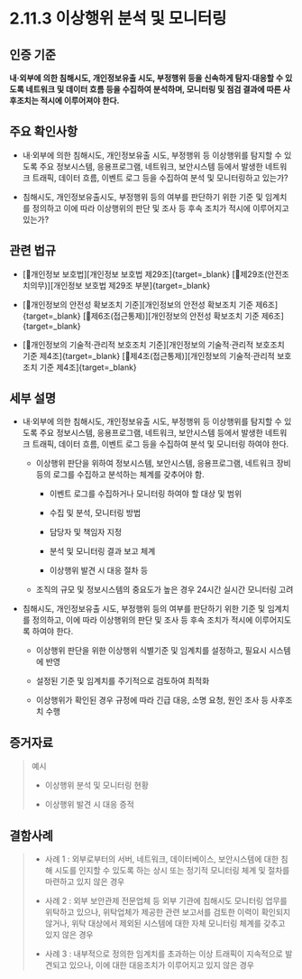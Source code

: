 # 2.11.3 이상행위 분석 및 모니터링

## 인증 기준

**내·외부에 의한 침해시도, 개인정보유출 시도, 부정행위 등을 신속하게 탐지·대응할 수 있도록 네트워크 및 데이터 흐름 등을 수집하여 분석하며, 모니터링 및 점검 결과에 따른 사후조치는 적시에 이루어져야 한다.**

## 주요 확인사항

- 내·외부에 의한 침해시도, 개인정보유출 시도, 부정행위 등 이상행위를 탐지할 수 있도록 주요 정보시스템, 응용프로그램, 네트워크, 보안시스템 등에서 발생한 네트워크 트래픽, 데이터 흐름, 이벤트 로그 등을 수집하여 분석 및 모니터링하고 있는가?

- 침해시도, 개인정보유출시도, 부정행위 등의 여부를 판단하기 위한 기준 및 임계치를 정의하고 이에 따라 이상행위의 판단 및 조사 등 후속 조치가 적시에 이루어지고 있는가?

## 관련 법규

- [🔗개인정보 보호법][개인정보 보호법 제29조]{target=_blank} [🔗제29조(안전조치의무)][개인정보 보호법 제29조 부분]{target=_blank}

- [🔗개인정보의 안전성 확보조치 기준][개인정보의 안전성 확보조치 기준 제6조]{target=_blank} [🔗제6조(접근통제)][개인정보의 안전성 확보조치 기준 제6조]{target=_blank}

- [🔗개인정보의 기술적·관리적 보호조치 기준][개인정보의 기술적·관리적 보호조치 기준 제4조]{target=_blank} [🔗제4조(접근통제)][개인정보의 기술적·관리적 보호조치 기준 제4조]{target=_blank}

## 세부 설명

- 내·외부에 의한 침해시도, 개인정보유출 시도, 부정행위 등 이상행위를 탐지할 수 있도록 주요 정보시스템, 응용프로그램, 네트워크, 보안시스템 등에서 발생한 네트워크 트래픽, 데이터 흐름, 이벤트 로그 등을 수집하여 분석 및 모니터링 하여야 한다.

    - 이상행위 판단을 위하여 정보시스템, 보안시스템, 응용프로그램, 네트워크 장비 등의 로그를 수집하고 분석하는 체계를 갖추어야 함.

        - 이벤트 로그를 수집하거나 모니터링 하여야 할 대상 및 범위

        - 수집 및 분석, 모니터링 방법

        - 담당자 및 책임자 지정

        - 분석 및 모니터링 결과 보고 체계

        - 이상행위 발견 시 대응 절차 등

    - 조직의 규모 및 정보시스템의 중요도가 높은 경우 24시간 실시간 모니터링 고려

- 침해시도, 개인정보유출 시도, 부정행위 등의 여부를 판단하기 위한 기준 및 임계치를 정의하고, 이에 따라 이상행위의 판단 및 조사 등 후속 조치가 적시에 이루어지도록 하여야 한다.

    - 이상행위 판단을 위한 이상행위 식별기준 및 임계치를 설정하고, 필요시 시스템에 반영

    - 설정된 기준 및 임계치를 주기적으로 검토하여 최적화

    - 이상행위가 확인된 경우 규정에 따라 긴급 대응, 소명 요청, 원인 조사 등 사후조치 수행

## 증거자료

> 예시
>
> - 이상행위 분석 및 모니터링 현황
>
> - 이상행위 발견 시 대응 증적

## 결함사례

> - 사례 1 : 외부로부터의 서버, 네트워크, 데이터베이스, 보안시스템에 대한 침해 시도를 인지할 수 있도록 하는 상시 또는 정기적 모니터링 체계 및 절차를 마련하고 있지 않은 경우
>
> - 사례 2 : 외부 보안관제 전문업체 등 외부 기관에 침해시도 모니터링 업무를 위탁하고 있으나, 위탁업체가 제공한 관련 보고서를 검토한 이력이 확인되지 않거나, 위탁 대상에서 제외된 시스템에 대한 자체 모니터링 체계를 갖추고 있지 않은 경우
>
> - 사례 3 : 내부적으로 정의한 임계치를 초과하는 이상 트래픽이 지속적으로 발견되고 있으나, 이에 대한 대응조치가 이루어지고 있지 않은 경우
